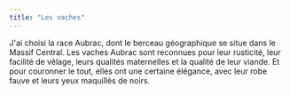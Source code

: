 ```yaml
---
title: "Les vaches"
---
```


J'ai choisi la race Aubrac, dont le berceau géographique se situe dans le
Massif Central. Les vaches Aubrac sont reconnues pour leur rusticité, leur
facilité de vêlage, leurs qualités maternelles et la qualité de leur viande. Et
pour couronner le tout, elles ont une certaine élégance, avec leur robe
fauve et leurs yeux maquillés de noirs.
